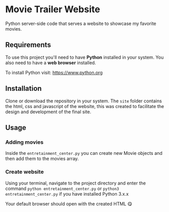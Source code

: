 # Movie Trailer Website

Python server-side code that serves a website to showcase my favorite movies.

## Requirements
To use this project you'll need to have **Python** installed in your system.
You also need to have a **web browser** installed.

To install Python visit: https://www.python.org

## Installation
Clone or download the repository in your system.
The `site` folder contains the html, css and javascript of the website, this was
created to facilitate the design and development of the final site.

## Usage

### Adding movies
Inside the `entretainment_center.py` you can create new Movie objects and then
add them to the movies array.

### Create website
Using your terminal, navigate to the project directory and enter the command
`python entretainment_center.py` or `python3 entretainment_center.py` if
you have installed Python 3.x.x

Your default browser should open with the created HTML 😋
